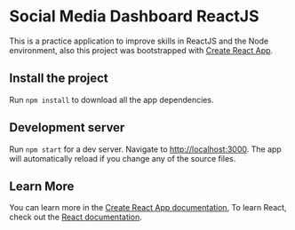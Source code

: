 # Social Media Dashboard ReactJS

This is a practice application to improve skills in ReactJS and the Node environment, also this project was bootstrapped with [Create React App](https://github.com/facebook/create-react-app).

## Install the project

Run `npm install` to download all the app dependencies.

## Development server

Run `npm start` for a dev server. Navigate to [http://localhost:3000](http://localhost:3000). The app will automatically reload if you change any of the source files.

## Learn More

You can learn more in the [Create React App documentation](https://facebook.github.io/create-react-app/docs/getting-started), To learn React, check out the [React documentation](https://reactjs.org/).
